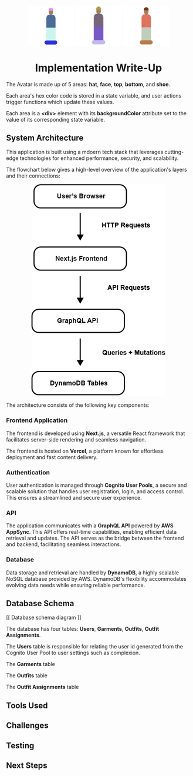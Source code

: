 <p align="center">
    <img src="public/avatar-a1.png" width="25%" alt="Avatar Logo"/>
    <img src="public/avatar-a4.png" width="25%" alt="Avatar Logo"/>
    <img src="public/avatar-a3.png" width="25%" alt="Avatar Logo"/>
<!--     <img src="public/avatar-a4.png" width="25%" alt="Avatar Logo"/> -->
</p>

<h1 align="center"><strong>Implementation Write-Up</strong></h1>

<!-- ## State variables -->

The Avatar is made up of 5 areas: **hat**, **face**, **top**, **bottom**, and **shoe**.

<!-- - **Hat**
- **Face**
- **Top**
- **Bottom**
- **Shoe** -->

Each area's hex color code is stored in a state variable, and user actions trigger functions which update these values.

Each area is a **&lt;div&gt;** element with its **backgroundColor** attribute set to the value of its corresponding state variable.

## System Architecture

This application is built using a mdoern tech stack that leverages cutting-edge technologies for enhanced performance, security, and scalability.

The flowchart below gives a high-level overview of the application's layers and their connections:

<p align="center">
  <img src="public/architecture.png" alt="Architecture">
</p>

The architecture consists of the following key components:

### Frontend Application

The frontend is developed using **Next.js**, a versatile React framework that facilitates server-side rendering and seamless navigation.

The frontend is hosted on **Vercel**, a platform known for effortless deployment and fast content delivery.

### Authentication

User authentication is managed through **Cognito User Pools**, a secure and scalable solution that handles user registration, login, and access control. This ensures a streamlined and secure user experience. 

### API

The application communicates with a **GraphQL API** powered by **AWS AppSync**. This API offers real-time capabilities, enabling efficient data retrieval and updates. The API serves as the bridge between the frontend and backend, facilitating seamless interactions.

### Database

Data storage and retrieval are handled by **DynamoDB**, a highly scalable NoSQL database provided by AWS. DynamoDB's flexibility accommodates evolving data needs while ensuring reliable performance.

## Database Schema

[[ Database schema diagram ]]

The database has four tables: **Users**, **Garments**, **Outfits**, **Outfit Assignments**.

The **Users** table is responsible for relating the user id generated from the Cognito User Pool to user settings such as complexion.

The **Garments** table  

The **Outfits** table 

The **Outfit Assignments** table 

## Tools Used

<!-- Jest - used for unit testing

MobX - used for state management

Tailwind CSS - used for styling with ease -->

## Challenges



## Testing



## Next Steps


